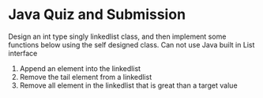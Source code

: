 # Java Quiz and Submission

Design an int type singly linkedlist class, and then implement some functions below using the self designed class.
Can not use Java built in List interface
1. Append an element into the linkedlist
2. Remove the tail element from a linkedlist
3. Remove all element in the linkedlist that is great than a target value
